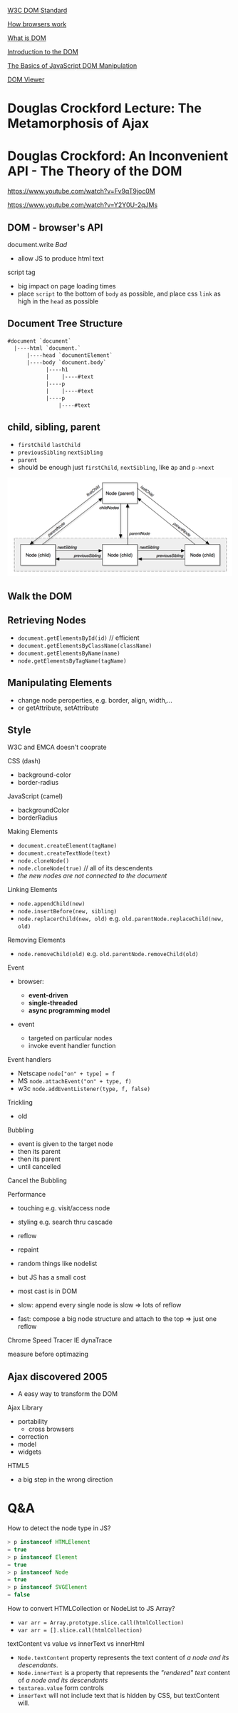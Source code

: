 [W3C DOM Standard](https://www.w3.org/DOM/)

[How browsers work](http://taligarsiel.com/Projects/howbrowserswork1.htm)

[What is DOM](https://www.w3.org/TR/DOM-Level-2-Core/introduction.html)

[Introduction to the DOM](https://developer.mozilla.org/en-US/docs/Web/API/Document_Object_Model/Introduction)

[The Basics of JavaScript DOM Manipulation](http://callmenick.com/post/basics-javascript-dom-manipulation)

[DOM Viewer](https://dom-viewer.herokuapp.com/)

# Douglas Crockford Lecture: The Metamorphosis of Ajax
# Douglas Crockford: An Inconvenient API - The Theory of the DOM

https://www.youtube.com/watch?v=Fv9qT9joc0M

https://www.youtube.com/watch?v=Y2Y0U-2qJMs


## DOM - browser's API

document.write *Bad*
- allow JS to produce html text

script tag
- big impact on page loading times
- place `script` to the bottom of `body` as possible, and place css `link` as high in the `head` as possible

## Document Tree Structure

```
#document `document`
  |----html `document.`
      |----head `documentElement`
      |----body `document.body`
            |----h1
            |    |----#text  
            |----p
            |    |----#text
            |----p
                |----#text

```

## child, sibling, parent
- `firstChild` `lastChild`
- `previousSibling` `nextSibling`
- `parent`
- should be enough just `firstChild`, `nextSibling`, like a`p` and `p->next`


![DOM Node Pointers](dom_node_pointers.PNG)


## Walk the DOM


## Retrieving Nodes
- `document.getElementsById(id)` // efficient
- `document.getElementsByClassName(className)`
- `document.getElementsByName(name)`
- `node.getElementsByTagName(tagName)`

## Manipulating Elements
- change node peroperties, e.g. border, align, width,...
- or getAttribute, setAttribute

## Style

W3C and EMCA doesn't cooprate

CSS (dash)
- background-color
- border-radius

JavaScript (camel)
- backgroundColor
- borderRadius

Making Elements
- `document.createElement(tagName)`
- `document.createTextNode(text)`
- `node.cloneNode()`
- `node.cloneNode(true)` // all of its descendents
- *the new nodes are not connected to the document*

Linking Elements
- `node.appendChild(new)`
- `node.insertBefore(new, sibling)`
- `node.replacerChild(new, old)`
e.g. `old.parentNode.replaceChild(new, old)`


Removing Elements
- `node.removeChild(old)`
e.g. `old.parentNode.removeChild(old)`

Event

- browser:
  - **event-driven**
  - **single-threaded**
  - **async programming model**

- event
  - targeted on particular nodes
  - invoke event handler function

Event handlers
- Netscape `node["on" + type] = f`
- MS `node.attachEvent("on" + type, f)`
- w3c `node.addEventListener(type, f, false)`

Trickling
- old

Bubbling
- event is given to the target node
- then its parent
- then its parent
- until cancelled

Cancel the Bubbling

Performance
- touching e.g. visit/access node
- styling e.g. search thru cascade
- reflow
- repaint
- random things like nodelist

- but JS has a small cost
- most cast is in DOM

- slow: append every single node is slow => lots of reflow
- fast: compose a big node structure and attach to the top => just one reflow



Chrome Speed Tracer
IE dynaTrace

measure before optimazing

## Ajax discovered 2005

- A easy way to transform the DOM

Ajax Library
- portability
  + cross browsers
- correction
- model
- widgets


HTML5
- a big step in the wrong direction

# Q&A

How to detect the node type in JS?

```js
> p instanceof HTMLElement
= true
> p instanceof Element
= true
> p instanceof Node
= true
> p instanceof SVGElement
= false
```

How to convert HTMLCollection or NodeList to JS Array?
- `var arr = Array.prototype.slice.call(htmlCollection)`
- `var arr = [].slice.call(htmlCollection)`


textContent vs value vs innerText vs innerHtml
- `Node.textContent` property represents the text content of *a node and its descendants*.
- `Node.innerText` is a property that represents the *"rendered" text* content of *a node and its descendants*
- `textarea.value` form controls
- `innerText` will not include text that is hidden by CSS, but textContent will.
















